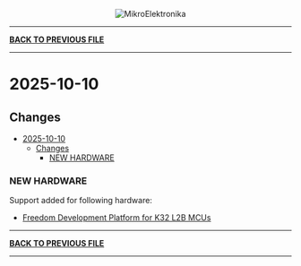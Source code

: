 <p align="center">
  <img src="http://www.mikroe.com/img/designs/beta/logo_small.png?raw=true" alt="MikroElektronika"/>
</p>

---

**[BACK TO PREVIOUS FILE](../changelog.md)**

---

# 2025-10-10

## Changes

- [2025-10-10](#2025-10-10)
  - [Changes](#changes)
    - [NEW HARDWARE](#new-hardware)

### NEW HARDWARE

Support added for following hardware:

+ [Freedom Development Platform for K32 L2B MCUs](https://www.nxp.com/design/design-center/development-boards-and-designs/general-purpose-mcus/nxp-frdm-development-platform-for-k32-l2b-mcus:FRDM-K32L2B3)

---

**[BACK TO PREVIOUS FILE](../changelog.md)**

---
